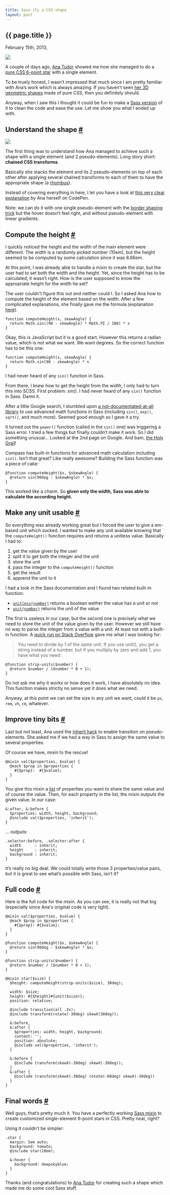 ```yaml
---
title: Sass-ify a CSS shape
layout: post
---
```

<section>          
<h1>{{ page.title }}</h1>
<p class="date">February 15th, 2013, <a href="#disqus_thread" class='comment-count'></a></p>

<img class="pull-image--right" src="../images/css-star.png">

<p>A couple of days ago, <a href="http://twitter.com/thebabydino">Ana Tudor</a> showed me how she managed to do a <a href="http://codepen.io/thebabydino/pen/DmklE">pure CSS 6-point star</a> with a single element.</p>

<p>To be truely honest, I wasn’t impressed that much since I am pretty familiar with Ana’s work which is always amazing. If you haven’t seen <a href="http://stackoverflow.com/users/1397351/ana">her 3D geometric shapes</a> made of pure CSS, then you definitely should.</p>

<p>Anyway, when I saw this I thought it could be fun to make a <a href="http://codepen.io/HugoGiraudel/pen/LkoGE">Sass version</a> of it to clean the code and ease the use. Let me show you what I ended up with.</p>
</section>

<section id="shape">
<h2>Understand the shape <a href="#shape" class="section-anchor">#</a></h2>

<img src="../images/rhombius.png" class="pull-image--right">

<p>The first thing was to understand how Ana managed to achieve such a shape with a single element (and 2 pseudo-elements). Long story short:  <strong>chained CSS transforms</strong>.</p>

<p>Basically she stacks the element and its 2 pseudo-elements on top of each other after applying several chained transforms to each of them to have the appropriate shape (a <a href="http://www.mathopenref.com/rhombus.html">rhombus</a>).</p>

<p>Instead of covering everything in here, I let you have a look at <a href="http://codepen.io/thebabydino/full/ca5fdb3582a6a27e4d3988d6d90952cb">this very clear explanation</a> by Ana herself on CodePen.</p>

<p class="note">Note: we can do it with one single pseudo-element with the <a href="http://davidwalsh.name/css-triangles">border shaping trick</a> but the hover doesn't feel right, and without pseudo-element with linear gradients.</p>
</section>

<section id="compute-the-height">
<h2>Compute the height <a href="#compute-the-height" class="section-anchor">#</a></h2>

<p>I quickly noticed the height and the width of the main element were different. The width is a randomly picked number (10em), but the height seemed to be computed by some calculation since it was 8.66em.</p>

<p>At this point, I was already able to handle a mixin to create the star, but the user had to set both the width and the height. Yet, since the height has to be calculated, it wasn’t right. How is the user supposed to know the appropriate height for the width he set?</p>

<p>The user couldn’t figure this out and neither could I. So I asked Ana how to compute the height of the element based on the width. After a few complicated explanations, she finally gave me the formula (explanation <a href="http://codepen.io/thebabydino/full/ca5fdb3582a6a27e4d3988d6d90952cb">here</a>).</p>

<pre class="language-javascript"><code>function computeHeight(x, skewAngle) { 
  return Math.sin((90 - skewAngle) * Math.PI / 180) * x 
}</code></pre>

<p>Okay, this is JavaScript but it is a good start. However this returns a radian value, which is not what we want. We want degrees. So the correct function has to be this one:</p>

<pre class="language-javascript"><code>function computeHeight(x, skewAngle) { 
  return Math.sin(90 - skewAngle) * x 
}</code></pre>

<p class="pull-quote--right">I had never heard of any <code>sin()</code> function in Sass.</p>

<p>From there, I knew how to get the height from the width, I only had to turn this into SCSS. First problem: <em>sin()</em>. I had never heard of any <code>sin()</code> function in Sass. Damn it.</p>

<p>After a little Google search, I stumbled upon <a href="https://github.com/adambom/Sass-Math/blob/master/math.scss">a not-documentated-at-all library</a> to use advanced math functions in Sass (including <code>sin()</code>, <code>exp()</code>, <code>sqrt()</code>, and much more). Seemed good enough so I gave it a try.</p>

<p>It turned out the <code>power()</code> function (called in the <code>sin()</code> one) was triggering a Sass error. I tried a few things but finally couldn’t make it work. So I did something unusual... Looked at the 2nd page on Google. And bam, <a href="http://compass-style.org/reference/compass/helpers/math/">the Holy Grail</a>!</p>

<p>Compass has built-in functions for advanced math calculation including <code>sin()</code>. Isn’t that great? Like really awesome? Building the Sass function was a piece of cake:</p>

<pre class="language-javascript"><code>@function computeHeight($x, $skewAngle) { 
  @return sin(90deg - $skewAngle) * $x;
}</code></pre>

<p>This worked like a charm. So <strong>given only the width, Sass was able to calculate the according height.</strong></p>
</section>

<section id="units">
<h2>Make any unit usable <a href="#units" class="section-anchor">#</a></h2>

<p>So everything was already working great but I forced the user to give a em-based unit which sucked. I wanted to make any unit available knowing that the <code>computeHeight()</code> function requires and returns a unitless value. Basically I had to:</p>
<ol>
  <li>get the value given by the user</li>
  <li>split it to get both the integer and the unit</li>
  <li>store the unit</li>
  <li>pass the integer to the <code>computeHeight()</code> function</li>
  <li>get the result</li>
  <li>apprend the unit to it</li>
</ol>

<p>I had a look in the Sass documentation and I found two related built-in function:</p>
<ul>
	<li><a href="http://sass-lang.com/docs/yardoc/Sass/Script/Functions.html#unitless-instance_method"><code>unitless(number)</code></a> returns a boolean wether the value has a unit or not</li>
	<li><a href="http://sass-lang.com/docs/yardoc/Sass/Script/Functions.html#unit-instance_method"><code>unit(number)</code></a> returns the unit of the value</li>
</ul>

<p>The first is useless in our case, but the second one is precisely what we need to store the unit of the value given by the user. However we still have no way to parse the integer from a value with a unit. At least not with a built-in function. A <a href="http://stackoverflow.com/a/12335841">quick run on Stack Overflow</a> gave me what I was looking for:</p>

<blockquote><p>You need to divide by 1 of the same unit. If you use unit(), you get a string instead of a number, but if you multiply by zero and add 1, you have what you need:</p></blockquote>

<pre class="language-javascript"><code>@function strip-units($number) {
  @return $number / ($number * 0 + 1);
}</code></pre>

<p>Do not ask me why it works or how does it work, I have absolutely no idea. This function makes strictly no sense yet it does what we need.</p>

<p>Anyway, at this point we can set the size in any unit we want, could it be <code>px</code>, <code>rem</code>, <code>vh</code>, <code>cm</code>, whatever.
</section>

<section id="improvements">
<h2>Improve tiny bits <a href="#improvements" class="section-anchor">#</a></h2>

<p>Last but not least, Ana used the <a href="http://xiel.de/webkit-fix-css-transitions-on-pseudo-elements/">inherit hack</a> to enable transition on pseudo-elements. She asked me if we had a way in Sass to assign the same value to several properties.</p>

<p>Of course we have, mixin to the rescue!</p>

<pre class="language-css"><code>@mixin val($properties, $value) {
  @each $prop in $properties { 
    #{$prop}:  #{$value};
  }
}</code></pre>

<p>You give this mixin a <a href="http://sass-lang.com/docs/yardoc/file.SASS_REFERENCE.html#lists">list</a> of properties you want to share the same value and of course the value. Then, for each property in the list, the mixin outputs the given value. In our case:</p>

<pre class="language-css"><code>&:after, &:before {
  $properties: width, height, background;
  @include val($properties, 'inherit');
}</code></pre>

<p>... outputs:</p>

<pre class="language-css"><code>.selector:before, .selector:after {
  width      : inherit;
  height     : inherit;
  background : inherit;
}</code></pre>

<p>It’s really no big deal. We could totally write those 3 properties/value pairs, but it is great to see what’s possible with Sass, isn’t it?</p>

</section>

<section id="code">
<h2>Full code <a href="#code" class="section-anchor">#</a></h2>

<p>Here is the full code for the mixin. As you can see, it is really not that big (especially since Ana's original code is very light).</p>

<pre class="language-css"><code>@mixin val($properties, $value) {
  @each $prop in $properties { 
    #{$prop}: #{$value};
  }
}

@function computeHeight($x, $skewAngle) { 
  @return sin(90deg - $skewAngle) * $x;
}

@function strip-units($number) {
  @return $number / ($number * 0 + 1);
}

@mixin star($size) {
  $height: computeHeight(strip-units($size), 30deg);
  
  width: $size;
  height: #{$height}#{unit($size)};
  position: relative;
  
  @include transition(all .3s);
  @include transform(rotate(-30deg) skewX(30deg));
    
  &:before, 
  &:after {
    $properties: width, height, background;
    content: '';
    position: absolute;
    @include val($properties, 'inherit');
  }
    
  &:before { 
    @include transform(skewX(-30deg) skewX(-30deg)); 
  }
  &:after { 
    @include transform(skewX(-30deg) rotate(-60deg) skewX(-30deg)) 
  }
}</code></pre>

</section>

<section id="final-words">
<h2>Final words <a href="#final-words" class="section-anchor">#</a></h2>

<p>Well guys, that’s pretty much it. You have a perfectly working <a href="http://codepen.io/HugoGiraudel/pen/LkoGE">Sass mixin</a> to create customized single-element 6-point stars in CSS. Pretty neat, right?</p>

<p>Using it couldn't be simpler:</p>

<pre class="language-css"><code>.star {
  margin: 5em auto;
  background: tomato;
  @include star(10em);
  
  &:hover {
    background: deepskyblue;
  }
}</code></pre>

<p>Thanks (and congratulations) to <a href="http://twitter.com/thebabydino">Ana Tudor</a> for creating such a shape which made me do some cool Sass stuff.</p>
</section>
            

<div id="disqus_thread"></div>
